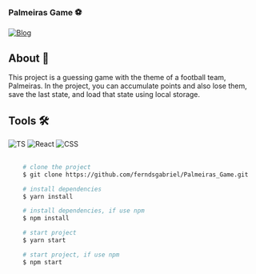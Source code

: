 ### Palmeiras Game ⚽


[![Blog](https://img.shields.io/website?label=Deploy&style=for-the-badge&url=https://palmeiras-game.vercel.app/)](https://palmeiras-game.vercel.app/)

<div>
    <h2>About 🚨</h2>
    <p>
        This project is a guessing game with the theme of a football team, Palmeiras. In the project, you can accumulate points and also lose them, save the last state, and load that state using local storage.
    </p>
</div>
<div>
    <div>
        <h2>Tools 🛠</h2>       
        <img src='https://img.shields.io/badge/TypeScript-007ACC?style=for-the-badge&logo=typescript&logoColor=white' alt='TS'/>
        <img src='https://img.shields.io/badge/React-20232A?style=for-the-badge&logo=react&logoColor=61DAFB' alt='React'/>
        <img src='https://img.shields.io/badge/CSS3-1572B6?style=for-the-badge&logo=css3&logoColor=white' alt='CSS'/>  
    </div>
    <br/>
</div>


```bash
    # clone the project
    $ git clone https://github.com/ferndsgabriel/Palmeiras_Game.git
```   
```bash
    # install dependencies
    $ yarn install
```   

```bash
    # install dependencies, if use npm
    $ npm install
``` 
```bash
    # start project
    $ yarn start
```   
```bash
    # start project, if use npm
    $ npm start
``` 

